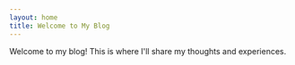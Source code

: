 ```yaml
---
layout: home
title: Welcome to My Blog
---
```


Welcome to my blog! This is where I'll share my thoughts and experiences.
